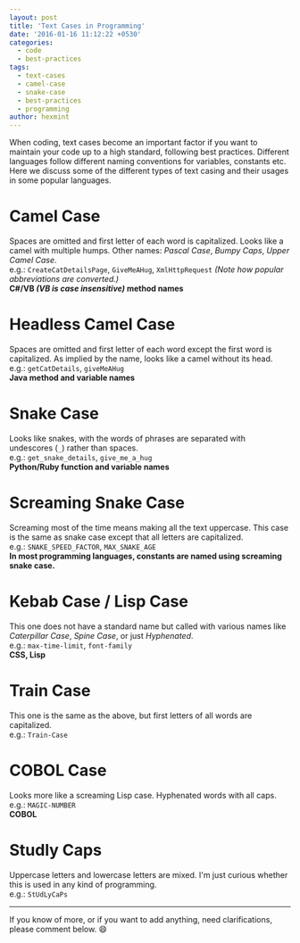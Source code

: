 ```yaml
---
layout: post
title: 'Text Cases in Programming'
date: '2016-01-16 11:12:22 +0530'
categories:
  - code
  - best-practices
tags:
  - text-cases
  - camel-case
  - snake-case
  - best-practices
  - programming
author: hexmint
---
```


When coding, text cases become an important factor if you want to maintain your code up to a high standard, following best practices. Different languages follow different naming conventions for variables, constants etc. Here we discuss some of the different types of text casing and their usages in some popular languages. 

# Camel Case  
Spaces are omitted and first letter of each word is capitalized. Looks like a camel with multiple humps. Other names: _Pascal Case_, _Bumpy Caps_, _Upper Camel Case_.  
e.g.: `CreateCatDetailsPage`, `GiveMeAHug`, `XmlHttpRequest` _(Note how popular abbreviations are converted.)_  
**C#/VB _(VB is case insensitive)_ method names**  

# Headless Camel Case  
Spaces are omitted and first letter of each word except the first word is capitalized. As implied by the name, looks like a camel without its head.  
e.g.: `getCatDetails`, `giveMeAHug`  
**Java method and variable names**  

# Snake Case  
Looks like snakes, with the words of phrases are separated with undescores (`_`) rather than spaces.  
e.g.: `get_snake_details`, `give_me_a_hug`  
**Python/Ruby function and variable names**  

# Screaming Snake Case  
Screaming most of the time means making all the text uppercase. This case is the same as snake case except that all letters are capitalized.  
e.g.: `SNAKE_SPEED_FACTOR`, `MAX_SNAKE_AGE`  
**In most programming languages, constants are named using screaming snake case.**  

# Kebab Case / Lisp Case
This one does not have a standard name but called with various names like _Caterpillar Case_, _Spine Case_, or just _Hyphenated_.  
e.g.: `max-time-limit`, `font-family`  
**CSS, Lisp**

# Train Case  
This one is the same as the above, but first letters of all words are capitalized.  
e.g.: `Train-Case`  

# COBOL Case  
Looks more like a screaming Lisp case. Hyphenated words with all caps.  
e.g.: `MAGIC-NUMBER`  
**COBOL**  

# Studly Caps  
Uppercase letters and lowercase letters are mixed. I'm just curious whether this is used in any kind of programming.  
e.g.: `StUdLyCaPs`  

---
If you know of more, or if you want to add anything, need clarifications, please comment below. :smile:  
